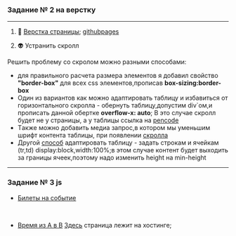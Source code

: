 <h3> Задание № 2 на верстку</h3>


-----------------------------
1. :ghost: [Верстка страницы](https://github.com/Arest09/Nevatrip-page); [githubpages](https://arest09.github.io/Nevatrip-page/)
  
1. :alien: Устранить скролл

Решить проблему со скролом можно разными способами:
+ для правильного расчета размера элементов я добавил свойство __"border-box"__ для всех css элементов,прописав __box-sizing:border-box__ 
+ Один из вариантов как можно адаптировать таблицу и избавиться от горизонтального скролла - обернуть таблицу,допустим div`ом,и прописать данной обертке __overflow-x: auto__; 
В это случае скролл будет не у страницы, а у таблицы
ссылка на [pencode](https://codepen.io/Arest09/pen/RwymmKv) 
+ Tакже можно добавить медиа запрос,в котором мы уменьшим шрифт контента таблицы, при появлении  [скролла](https://codepen.io/Arest09/pen/mdLYYBY)  
+ Другой [способ](https://codepen.io/Arest09/pen/ZEoNNMX) адаптировать таблицу - задать строкам и ячейкам (tr,td) display:block,width:100%;в этом случае контент будет выходить за границы ячеек,поэтому надо изменить height на min-height


-----------------------------

<h3>Задание № 3 js </h3>

+ [Билеты на событие](https://docs.google.com/spreadsheets/d/1m0vJuWw2pQTQ_b1RRWxqBw_VCO5rBv7sfb0afx5Rw2k/edit#gid=0)
 <br>

+ [Время из A в B](https://github.com/Arest09/-A-B)
[Здесь](https://nevatrip.herokuapp.com/) страница лежит на хостинге;
